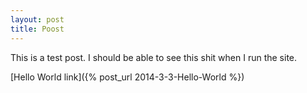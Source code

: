 ```yaml
---
layout: post
title: Poost
---
```


This is a test post. I should be able to see this shit when I run the site.


[Hello World link]({% post_url 2014-3-3-Hello-World %})
